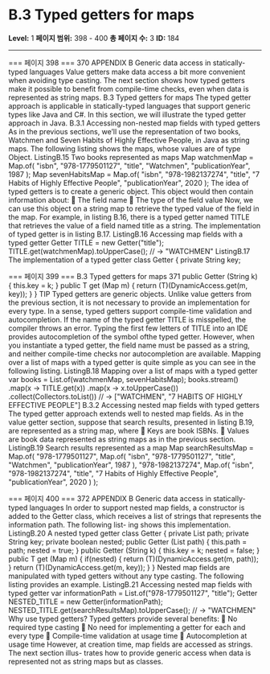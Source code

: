 # B.3 Typed getters for maps

**Level:** 1
**페이지 범위:** 398 - 400
**총 페이지 수:** 3
**ID:** 184

---

=== 페이지 398 ===
370 APPENDIX B Generic data access in statically-typed languages
Value getters make data access a bit more convenient when avoiding type casting. The
next section shows how typed getters make it possible to benefit from compile-time
checks, even when data is represented as string maps.
B.3 Typed getters for maps
The typed getter approach is applicable in statically-typed languages that support generic
types like Java and C#. In this section, we will illustrate the typed getter approach in Java.
B.3.1 Accessing non-nested map fields with typed getters
As in the previous sections, we’ll use the representation of two books, Watchmen and
Seven Habits of Highly Effective People, in Java as string maps. The following listing shows
the maps, whose values are of type Object.
ListingB.15 Two books represented as maps
Map watchmenMap = Map.of(
"isbn", "978-1779501127",
"title", "Watchmen",
"publicationYear", 1987
);
Map sevenHabitsMap = Map.of(
"isbn", "978-1982137274",
"title", "7 Habits of Highly Effective People",
"publicationYear", 2020
);
The idea of typed getters is to create a generic object. This object would then contain
information about:
 The field name
 The type of the field value
Now, we can use this object on a string map to retrieve the typed value of the field in
the map. For example, in listing B.16, there is a typed getter named TITLE that
retrieves the value of a field named title as a string. The implementation of typed
getter is in listing B.17.
ListingB.16 Accessing map fields with a typed getter
Getter<String> TITLE = new Getter("title");
TITLE.get(watchmenMap).toUpperCase();
// → "WATCHMEN"
ListingB.17 The implementation of a typed getter
class Getter <T> {
private String key;

=== 페이지 399 ===
B.3 Typed getters for maps 371
public <T> Getter (String k) {
this.key = k;
}
public T get (Map m) {
return (T)(DynamicAccess.get(m, key));
}
}
TIP Typed getters are generic objects. Unlike value getters from the previous section,
it is not necessary to provide an implementation for every type.
In a sense, typed getters support compile-time validation and autocompletion. If the
name of the typed getter TITLE is misspelled, the compiler throws an error. Typing the
first few letters of TITLE into an IDE provides autocompletion of the symbol ofthe typed
getter. However, when you instantiate a typed getter, the field name must be passed as a
string, and neither compile-time checks nor autocompletion are available. Mapping over
a list of maps with a typed getter is quite simple as you can see in the following listing.
ListingB.18 Mapping over a list of maps with a typed getter
var books = List.of(watchmenMap, sevenHabitsMap);
books.stream()
.map(x -> TITLE.get(x))
.map(x -> x.toUpperCase())
.collect(Collectors.toList())
// → ["WATCHMEN", "7 HABITS OF HIGHLY EFFECTIVE PEOPLE"]
B.3.2 Accessing nested map fields with typed getters
The typed getter approach extends well to nested map fields. As in the value getter
section, suppose that search results, presented in listing B.19, are represented as a
string map, where
 Keys are book ISBNs.
 Values are book data represented as string maps as in the previous section.
ListingB.19 Search results represented as a map
Map searchResultsMap = Map.of(
"978-1779501127", Map.of(
"isbn", "978-1779501127",
"title", "Watchmen",
"publicationYear", 1987
),
"978-1982137274", Map.of(
"isbn", "978-1982137274",
"title", "7 Habits of Highly Effective People",
"publicationYear", 2020
)
);

=== 페이지 400 ===
372 APPENDIX B Generic data access in statically-typed languages
In order to support nested map fields, a constructor is added to the Getter class,
which receives a list of strings that represents the information path. The following list-
ing shows this implementation.
ListingB.20 A nested typed getter
class Getter <T> {
private List<String> path;
private String key;
private boolean nested;
public <T> Getter (List<String> path) {
this.path = path;
nested = true;
}
public <T> Getter (String k) {
this.key = k;
nested = false;
}
public T get (Map m) {
if(nested) {
return (T)(DynamicAccess.get(m, path));
}
return (T)(DynamicAccess.get(m, key));
}
}
Nested map fields are manipulated with typed getters without any type casting. The
following listing provides an example.
ListingB.21 Accessing nested map fields with typed getter
var informationPath = List.of("978-1779501127",
"title");
Getter<String> NESTED_TITLE = new Getter(informationPath);
NESTED_TITLE.get(searchResultsMap).toUpperCase();
// → "WATCHMEN"
Why use typed getters? Typed getters provide several benefits:
 No required type casting
 No need for implementing a getter for each and every type
 Compile-time validation at usage time
 Autocompletion at usage time
However, at creation time, map fields are accessed as strings. The next section illus-
trates how to provide generic access when data is represented not as string maps but
as classes.
